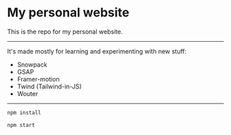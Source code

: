 # My personal website

This is the repo for my personal website. 

---

It's made mostly for learning and experimenting with new stuff:

- Snowpack
- GSAP
- Framer-motion
- Twind (Tailwind-in-JS)
- Wouter

---

```bash
npm install
```

```bash
npm start
```